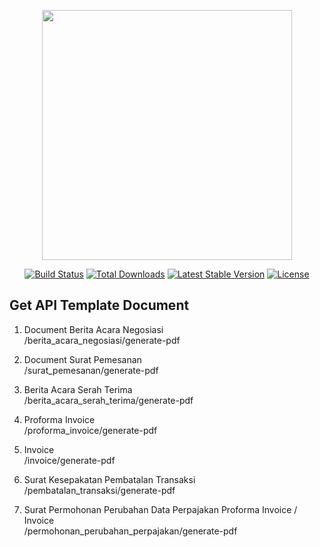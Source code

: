 <p align="center"><a href="https://laravel.com" target="_blank"><img src="https://raw.githubusercontent.com/laravel/art/master/logo-lockup/5%20SVG/2%20CMYK/1%20Full%20Color/laravel-logolockup-cmyk-red.svg" width="400"></a></p>

<p align="center">
<a href="https://travis-ci.org/laravel/framework"><img src="https://travis-ci.org/laravel/framework.svg" alt="Build Status"></a>
<a href="https://packagist.org/packages/laravel/framework"><img src="https://img.shields.io/packagist/dt/laravel/framework" alt="Total Downloads"></a>
<a href="https://packagist.org/packages/laravel/framework"><img src="https://img.shields.io/packagist/v/laravel/framework" alt="Latest Stable Version"></a>
<a href="https://packagist.org/packages/laravel/framework"><img src="https://img.shields.io/packagist/l/laravel/framework" alt="License"></a>
</p>

## Get API Template Document

1. Document Berita Acara Negosiasi <br>
/berita_acara_negosiasi/generate-pdf

2. Document Surat Pemesanan <br>
/surat_pemesanan/generate-pdf

3. Berita Acara Serah Terima <br>
/berita_acara_serah_terima/generate-pdf

4. Proforma Invoice <br>
/proforma_invoice/generate-pdf

5. Invoice <br>
/invoice/generate-pdf

6. Surat Kesepakatan Pembatalan Transaksi <br>
/pembatalan_transaksi/generate-pdf

7. Surat Permohonan Perubahan Data Perpajakan Proforma Invoice / Invoice <br>
/permohonan_perubahan_perpajakan/generate-pdf